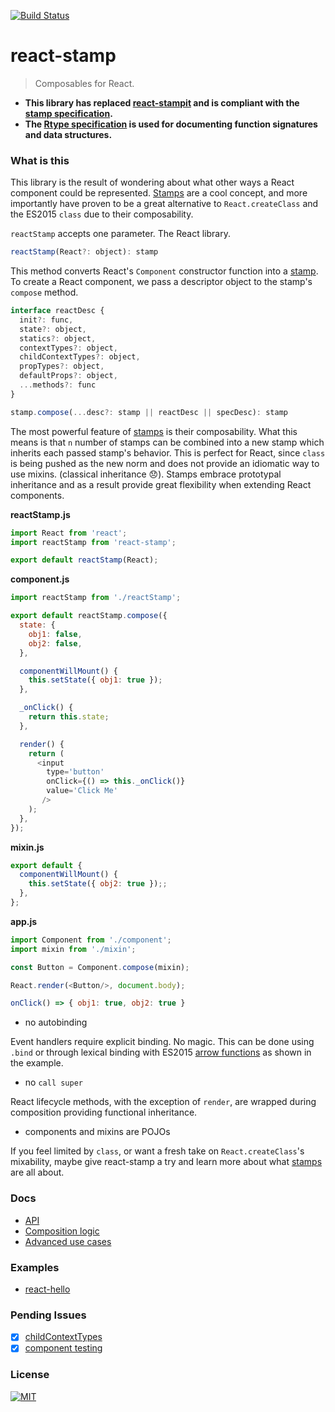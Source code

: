 [![Build Status](https://travis-ci.org/stampit-org/react-stamp.svg)](https://travis-ci.org/stampit-org/react-stamp)

# react-stamp
> Composables for React.

* **This library has replaced [react-stampit](https://github.com/stampit-org/react-stampit) and is compliant with the [stamp specification](https://github.com/stampit-org/stamp-specification).**
* **The [Rtype specification](https://github.com/ericelliott/rtype#rtype) is used for documenting function signatures and data structures.**

### What is this

This library is the result of wondering about what other ways a React component could be represented. [Stamps](https://github.com/stampit-org/stamp-specification) are a cool concept, and more importantly have proven to be a great alternative to `React.createClass` and the ES2015 `class` due to their composability.

`reactStamp` accepts one parameter. The React library.

```js
reactStamp(React?: object): stamp
```

This method converts React's `Component` constructor function into a [stamp](https://github.com/stampit-org/stamp-specification). To create a React component, we pass a descriptor object to the stamp's `compose` method.

```js
interface reactDesc {
  init?: func,
  state?: object,
  statics?: object,
  contextTypes?: object,
  childContextTypes?: object,
  propTypes?: object,
  defaultProps?: object,
  ...methods?: func
}

stamp.compose(...desc?: stamp || reactDesc || specDesc): stamp
```

The most powerful feature of [stamps](https://github.com/stampit-org/stamp-specification) is their composability. What this means is that `n` number of stamps can be combined into a new stamp which inherits each passed stamp's behavior. This is perfect for React, since `class` is being pushed as the new norm and does not provide an idiomatic way to use mixins. (classical inheritance :disappointed:). Stamps embrace prototypal inheritance and as a result provide great flexibility when extending React components.

__reactStamp.js__
```js
import React from 'react';
import reactStamp from 'react-stamp';

export default reactStamp(React);
```

__component.js__

```js
import reactStamp from './reactStamp';

export default reactStamp.compose({
  state: {
    obj1: false,
    obj2: false,
  },

  componentWillMount() {
    this.setState({ obj1: true });
  },

  _onClick() {
    return this.state;
  },

  render() {
    return (
      <input
        type='button'
        onClick={() => this._onClick()}
        value='Click Me'
       />
    );
  },
});
```

__mixin.js__

```js
export default {
  componentWillMount() {
    this.setState({ obj2: true });;
  },
};
```

__app.js__

```js
import Component from './component';
import mixin from './mixin';

const Button = Component.compose(mixin);

React.render(<Button/>, document.body);
```

```js
onClick() => { obj1: true, obj2: true }
```

* no autobinding

 Event handlers require explicit binding. No magic. This can be done using `.bind` or through lexical binding with ES2015 [arrow functions](https://developer.mozilla.org/en-US/docs/Web/JavaScript/Reference/Functions/Arrow_functions) as shown in the example.
* no `call super`

 React lifecycle methods, with the exception of `render`, are wrapped during composition providing functional inheritance.
* components and mixins are POJOs

If you feel limited by `class`, or want a fresh take on `React.createClass`'s mixability, maybe give react-stamp a try and learn more about what [stamps](https://github.com/stampit-org/stamp-specification) are all about.

### Docs
* [API](docs/api.md)
* [Composition logic](docs/composition.md)
* [Advanced use cases](docs/advanced.md)

### Examples
* [react-hello](https://github.com/stampit-org/react-hello)

### Pending Issues
* [x] [childContextTypes](https://github.com/facebook/react/pull/3940)
* [x] [component testing](https://github.com/facebook/react/pull/3941)

### License
[![MIT](https://img.shields.io/badge/license-MIT-blue.svg)](http://troutowicz.mit-license.org)
